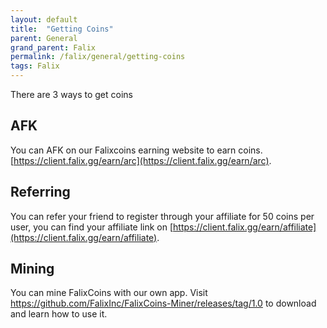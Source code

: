 ```yaml
---
layout: default
title:  "Getting Coins"
parent: General
grand_parent: Falix
permalink: /falix/general/getting-coins
tags: Falix
---
```


There are 3 ways to get coins

## AFK
You can AFK on our Falixcoins earning website to earn coins. [https://client.falix.gg/earn/arc](https://client.falix.gg/earn/arc).

## Referring
You can refer your friend to register through your affiliate for 50 coins per user, you can find your affiliate link on [https://client.falix.gg/earn/affiliate](https://client.falix.gg/earn/affiliate).

## Mining
You can mine FalixCoins with our own app. Visit https://github.com/FalixInc/FalixCoins-Miner/releases/tag/1.0 to download and learn how to use it.
